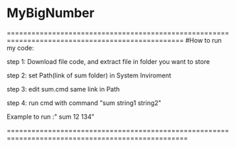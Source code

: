 # MyBigNumber
=================================================================================================
#How to run my code:

step 1: Download file code, and extract file in folder you want to store

step 2: set Path(link of sum folder) in System Inviroment

step 3: edit sum.cmd same link in Path

step 4: run cmd with command "sum string1 string2"

Example to run :" sum 12 134"

==================================================================================================
